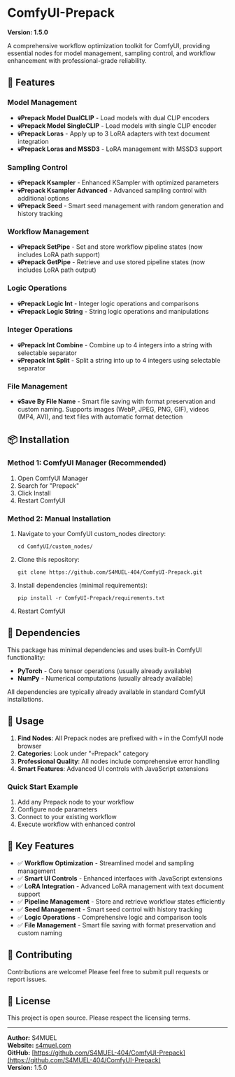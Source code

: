 # ComfyUI-Prepack

**Version: 1.5.0**

A comprehensive workflow optimization toolkit for ComfyUI, providing essential nodes for model management, sampling control, and workflow enhancement with professional-grade reliability.

## 🚀 Features

### Model Management
- **💀Prepack Model DualCLIP** - Load models with dual CLIP encoders
- **💀Prepack Model SingleCLIP** - Load models with single CLIP encoder
- **💀Prepack Loras** - Apply up to 3 LoRA adapters with text document integration
- **💀Prepack Loras and MSSD3** - LoRA management with MSSD3 support

### Sampling Control
- **💀Prepack Ksampler** - Enhanced KSampler with optimized parameters
- **💀Prepack Ksampler Advanced** - Advanced sampling control with additional options
- **💀Prepack Seed** - Smart seed management with random generation and history tracking

### Workflow Management
- **💀Prepack SetPipe** - Set and store workflow pipeline states (now includes LoRA path support)
- **💀Prepack GetPipe** - Retrieve and use stored pipeline states (now includes LoRA path output)

### Logic Operations
- **💀Prepack Logic Int** - Integer logic operations and comparisons
- **💀Prepack Logic String** - String logic operations and manipulations

### Integer Operations
- **💀Prepack Int Combine** - Combine up to 4 integers into a string with selectable separator
- **💀Prepack Int Split** - Split a string into up to 4 integers using selectable separator

### File Management
- **💀Save By File Name** - Smart file saving with format preservation and custom naming. Supports images (WebP, JPEG, PNG, GIF), videos (MP4, AVI), and text files with automatic format detection

## 📦 Installation

### Method 1: ComfyUI Manager (Recommended)
1. Open ComfyUI Manager
2. Search for "Prepack"
3. Click Install
4. Restart ComfyUI

### Method 2: Manual Installation
1. Navigate to your ComfyUI custom_nodes directory:
   ```
   cd ComfyUI/custom_nodes/
   ```
2. Clone this repository:
   ```
   git clone https://github.com/S4MUEL-404/ComfyUI-Prepack.git
   ```
3. Install dependencies (minimal requirements):
   ```
   pip install -r ComfyUI-Prepack/requirements.txt
   ```
4. Restart ComfyUI

## 🔧 Dependencies

This package has minimal dependencies and uses built-in ComfyUI functionality:
- **PyTorch** - Core tensor operations (usually already available)
- **NumPy** - Numerical computations (usually already available)

All dependencies are typically already available in standard ComfyUI installations.

## 📖 Usage

1. **Find Nodes**: All Prepack nodes are prefixed with 💀 in the ComfyUI node browser
2. **Categories**: Look under "💀Prepack" category
3. **Professional Quality**: All nodes include comprehensive error handling
4. **Smart Features**: Advanced UI controls with JavaScript extensions

### Quick Start Example
1. Add any Prepack node to your workflow
2. Configure node parameters
3. Connect to your existing workflow
4. Execute workflow with enhanced control

## 🎯 Key Features

- ✅ **Workflow Optimization** - Streamlined model and sampling management
- ✅ **Smart UI Controls** - Enhanced interfaces with JavaScript extensions
- ✅ **LoRA Integration** - Advanced LoRA management with text document support
- ✅ **Pipeline Management** - Store and retrieve workflow states efficiently
- ✅ **Seed Management** - Smart seed control with history tracking
- ✅ **Logic Operations** - Comprehensive logic and comparison tools
- ✅ **File Management** - Smart file saving with format preservation and custom naming

## 🤝 Contributing

Contributions are welcome! Please feel free to submit pull requests or report issues.

## 📜 License

This project is open source. Please respect the licensing terms.

---

**Author:** S4MUEL  
**Website:** [s4muel.com](https://s4muel.com)  
**GitHub:** [https://github.com/S4MUEL-404/ComfyUI-Prepack](https://github.com/S4MUEL-404/ComfyUI-Prepack)  
**Version:** 1.5.0
